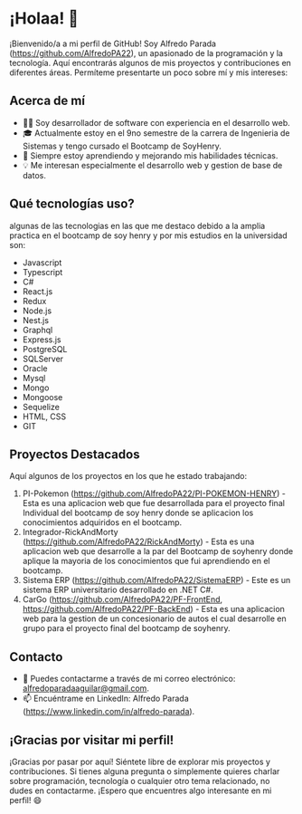 # ¡Holaa! 👋

¡Bienvenido/a a mi perfil de GitHub! Soy Alfredo Parada (https://github.com/AlfredoPA22), un apasionado de la programación y la tecnología. Aquí encontrarás algunos de mis proyectos y contribuciones en diferentes áreas. Permíteme presentarte un poco sobre mí y mis intereses:

## Acerca de mí

- 👩‍💻 Soy desarrollador de software con experiencia en el desarrollo web.
- 🎓 Actualmente estoy en el 9no semestre de la carrera de Ingenieria de Sistemas y tengo cursado el Bootcamp de SoyHenry.
- 🌱 Siempre estoy aprendiendo y mejorando mis habilidades técnicas.
- 💡 Me interesan especialmente el desarrollo web y gestion de base de datos.

## Qué tecnologías uso?

algunas de las tecnologias en las que me destaco debido a la amplia practica en el bootcamp de soy henry y por mis estudios en la universidad son:
- Javascript
- Typescript
- C#
- React.js
- Redux
- Node.js
- Nest.js
- Graphql
- Express.js
- PostgreSQL
- SQLServer
- Oracle
- Mysql
- Mongo
- Mongoose
- Sequelize
- HTML, CSS
- GIT

## Proyectos Destacados

Aquí algunos de los proyectos en los que he estado trabajando:

1. PI-Pokemon (https://github.com/AlfredoPA22/PI-POKEMON-HENRY) - Esta es una aplicacion web que fue desarrollada para el proyecto final Individual del bootcamp de soy henry donde se aplicacion los conocimientos adquiridos en el bootcamp.
2. Integrador-RickAndMorty (https://github.com/AlfredoPA22/RickAndMorty) - Esta es una aplicacion web que desarrolle a la par del Bootcamp de soyhenry donde aplique la mayoria de los conocimientos que fui aprendiendo en el bootcamp.
3. Sistema ERP (https://github.com/AlfredoPA22/SistemaERP) - Este es un sistema ERP universitario desarrollado en .NET C#.
4. CarGo (https://github.com/AlfredoPA22/PF-FrontEnd, https://github.com/AlfredoPA22/PF-BackEnd) - Esta es una aplicacion web para la gestion de un concesionario de autos el cual desarrolle en grupo para el proyecto final del bootcamp de soyhenry.

## Contacto

- 📧 Puedes contactarme a través de mi correo electrónico: alfredoparadaaguilar@gmail.com.
- 📫 Encuéntrame en LinkedIn: Alfredo Parada (https://www.linkedin.com/in/alfredo-parada).
## ¡Gracias por visitar mi perfil!

¡Gracias por pasar por aquí! Siéntete libre de explorar mis proyectos y contribuciones. Si tienes alguna pregunta o simplemente quieres charlar sobre programación, tecnología o cualquier otro tema relacionado, no dudes en contactarme. ¡Espero que encuentres algo interesante en mi perfil! 😄
